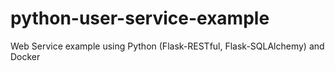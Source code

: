 # python-user-service-example
Web Service example using Python (Flask-RESTful, Flask-SQLAlchemy) and Docker
